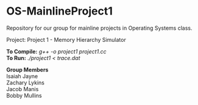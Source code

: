 # OS-MainlineProject1
Repository for our group for mainline projects in Operating Systems class.

Project: Project 1 - Memory Hierarchy Simulator

**To Compile:** *g++ -o project1 project1.cc*<br/>
**To Run:** *./project1 < trace.dat*

**Group Members**<br/>
Isaiah Jayne<br/>
Zachary Lykins<br/>
Jacob Manis<br/>
Bobby Mullins
